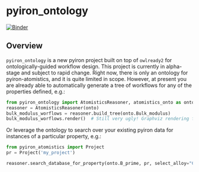 # pyiron_ontology

[![Binder](https://mybinder.org/badge_logo.svg)](https://mybinder.org/v2/gh/pyiron/pyiron_ontology/HEAD?labpath=example.ipynb)

## Overview

`pyiron_ontology` is a new pyiron project built on top of `owlready2` for ontologically-guided workflow design.
This project is currently in alpha-stage and subject to rapid change.
Right now, there is only an ontology for pyiron-atomistics, and it is quite limited in scope.
However, at present you are already able to automatically generate a tree of workflows for any of the properties defined, e.g.:

```python
from pyiron_ontology import AtomisticsReasoner, atomistics_onto as onto
reasoner = AtomisticsReasoner(onto) 
bulk_modulus_worflows = reasoner.build_tree(onto.Bulk_modulus)
bulk_modulus_worflows.render()  # Still very ugly! Graphviz rendering forthcoming...
```

Or leverage the ontology to search over your existing pyiron data for instances of a particular property, e.g.:

```python
from pyiron_atomistics import Project
pr = Project('my_project')

reasoner.search_database_for_property(onto.B_prime, pr, select_alloy="Cu")
```
